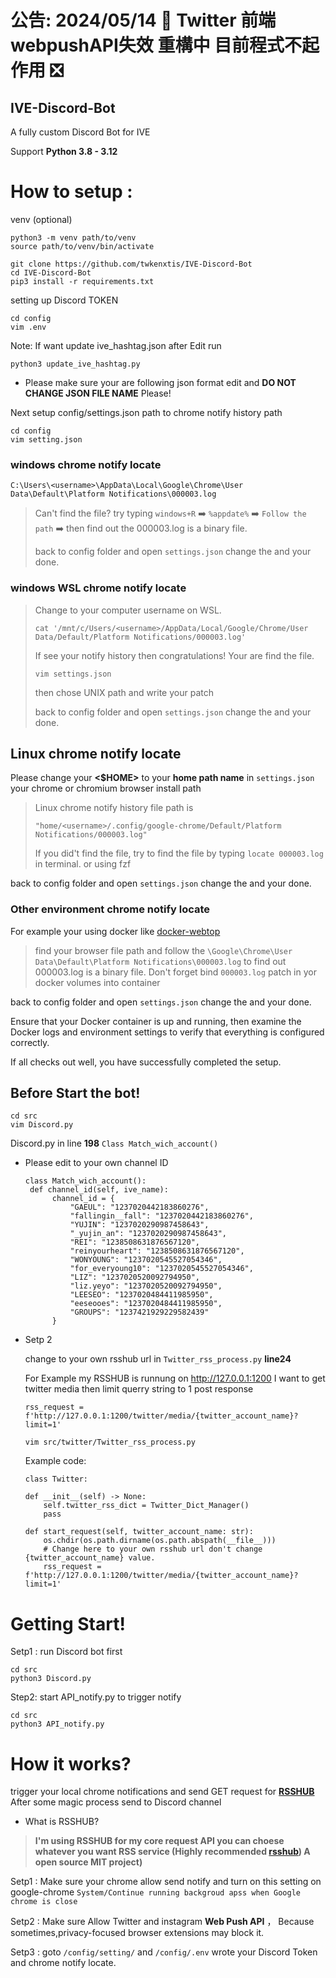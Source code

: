 # 公告: 2024/05/14 🚧 Twitter 前端 webpushAPI失效 重構中 目前程式不起作用 ❎
## IVE-Discord-Bot

A fully custom Discord Bot for IVE


Support **Python 3.8 - 3.12**

# How to setup :
venv (optional)
```
python3 -m venv path/to/venv
source path/to/venv/bin/activate
```

```
git clone https://github.com/twkenxtis/IVE-Discord-Bot
cd IVE-Discord-Bot
pip3 install -r requirements.txt
```

setting up Discord TOKEN
```
cd config 
vim .env
```
Note: If want update ive_hashtag.json after Edit run

```
python3 update_ive_hashtag.py
```
- Please make sure your are following json format edit and **DO NOT CHANGE JSON FILE NAME** Please!
  
Next setup config/settings.json path to chrome notify history path
```
cd config 
vim setting.json
```
  ### windows chrome notify locate
  
  `C:\Users\<username>\AppData\Local\Google\Chrome\User Data\Default\Platform Notifications\000003.log`
  
  > Can't find the file? try typing `windows+R` ➡️ `%appdate%` ➡️ `Follow the path` ➡️ then find out the 000003.log is a binary file.
  > 
  > back to config folder and open `settings.json` change the <username> and your done.
  
  ### windows WSL chrome notify locate
  
  > Change <username> to your computer username on WSL.
  > 
  > ```
  > cat '/mnt/c/Users/<username>/AppData/Local/Google/Chrome/User Data/Default/Platform Notifications/000003.log'
  > ```
  > 
  > If see your notify history then congratulations! Your are find the file.
  > 
  > ```
  > vim settings.json
  > ```
  > then chose UNIX path and write your patch
  > 
  > back to config folder and open `settings.json` change the <username> and your done.
  
  ## Linux chrome notify locate
  
  Please change your **<$HOME>** to your **home path name** in `settings.json` your chrome or chromium browser install path
  
  > Linux chrome notify history file path is
  > ```
  > "home/<username>/.config/google-chrome/Default/Platform Notifications/000003.log"
  > ```
  > If you did't find the file, try to find the file by typing `locate 000003.log` in terminal. or using fzf
  
  back to config folder and open `settings.json` change the <username> and your done.
  
  ### Other environment chrome notify locate
  
  For example your using docker like [docker-webtop](https://docs.linuxserver.io/images/docker-webtop/)
  
  
  > find your browser file path and follow the `\Google\Chrome\User Data\Default\Platform Notifications\000003.log` to find out 000003.log is a binary file.
  > Don't forget bind `000003.log` patch in yor docker volumes into container
  
  back to config folder and open `settings.json` change the <username> and your done.
  
  Ensure that your Docker container is up and running, then examine the Docker logs and environment settings to verify that everything is configured correctly.
  
  If all checks out well, you have successfully completed the setup.

## Before Start the bot!
```
cd src 
vim Discord.py 
```
 Discord.py in line **198** ``Class Match_wich_account()``
 - Please edit to your own channel ID
   
    ```  
   class Match_wich_account():
     def channel_id(self, ive_name):
          channel_id = {
              "GAEUL": "1237020442183860276",
              "fallingin__fall": "1237020442183860276",
              "YUJIN": "1237020290987458643",
              "_yujin_an": "1237020290987458643",
              "REI": "1238508631876567120",
              "reinyourheart": "1238508631876567120",
              "WONYOUNG": "1237020545527054346",
              "for_everyoung10": "1237020545527054346",
              "LIZ": "1237020520092794950",
              "liz.yeyo": "1237020520092794950",
              "LEESEO": "1237020484411985950",
              "eeseooes": "1237020484411985950",
              "GROUPS": "1237421929229582439"
          }
      ```
- Setp 2
  
  change to your own rsshub url in `Twitter_rss_process.py` **line24**
  
  For Example my RSSHUB is runnung on http://127.0.0.1:1200
  I want to get twitter media then limit querry string to 1 post response
  
  ```rss_request = f'http://127.0.0.1:1200/twitter/media/{twitter_account_name}?limit=1'```
 
  ```
  vim src/twitter/Twitter_rss_process.py
  ```

    Example code:

    ```
    class Twitter:

    def __init__(self) -> None:
        self.twitter_rss_dict = Twitter_Dict_Manager()
        pass

    def start_request(self, twitter_account_name: str):
        os.chdir(os.path.dirname(os.path.abspath(__file__)))
        # Change here to your own rsshub url don't change {twitter_account_name} value.
        rss_request = f'http://127.0.0.1:1200/twitter/media/{twitter_account_name}?limit=1'
    ```

# Getting Start!

  Setp1 : run Discord bot first
  
    
    cd src 
    python3 Discord.py
    
    
  Step2: start API_notify.py to trigger notify
  
    
    cd src 
    python3 API_notify.py
    
  

# How it works?
trigger your local chrome notifications and send GET request for [**RSSHUB**](https://github.com/DIYgod/RSSHub) After some magic process send to Discord channel
- What is RSSHUB?
> **I'm using **RSSHUB** for my core request API you can choese whatever you want RSS service (Highly recommended [rsshub](https://github.com/DIYgod/RSSHub)) A open source MIT project)**

  Setp1 : Make sure your chrome allow send notify and turn on this setting on google-chrome  ``System/Continue running backgroud apss when Google chrome is close``
  
  Setp2 : Make sure Allow Twitter and instagram **Web Push API** ， Because sometimes,privacy-focused browser extensions may block it.
  
  Setp3 : goto ```/config/setting/``` and ```/config/.env``` wrote your Discord Token and chrome notify locate.
